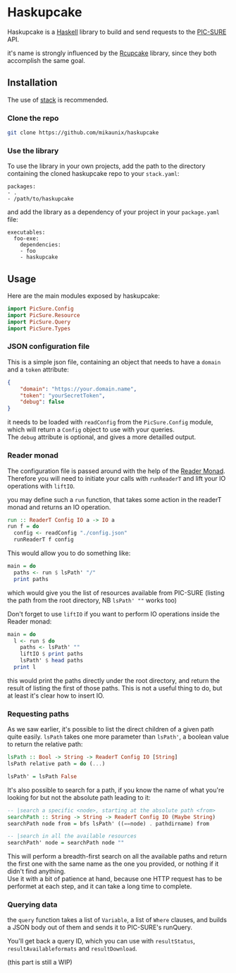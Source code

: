 # Haskupcake

Haskupcake is a [Haskell](https://www.haskell.org/) library to build and send requests to the [PIC-SURE](http://bd2k-picsure.hms.harvard.edu/) API.

it's name is strongly influenced by the [Rcupcake](https://github.com/hms-dbmi/Rcupcake) library, since they both accomplish the same goal.

## Installation

The use of [stack](https://docs.haskellstack.org/en/stable/install_and_upgrade/) is recommended.

### Clone the repo

```sh
git clone https://github.com/mikaunix/haskupcake
```

### Use the library

To use the library in your own projects, add the path to the directory containing the cloned haskupcake repo to your `stack.yaml`:

```
packages:
- .
- /path/to/haskupcake
```

and add the library as a dependency of your project in your `package.yaml` file:

```
executables:
  foo-exe:
    dependencies:
    - foo
    - haskupcake
```

## Usage

Here are the main modules exposed by haskupcake:

```haskell
import PicSure.Config
import PicSure.Resource
import PicSure.Query
import PicSure.Types
```

### JSON configuration file

This is a simple json file, containing an object that needs to have a `domain` and a `token` attribute:

```json
{
	"domain": "https://your.domain.name",
	"token": "yourSecretToken",
	"debug": false
}
```

it needs to be loaded with `readConfig` from the `PicSure.Config` module, which will return a `Config` object to use with your queries.  
The `debug` attribute is optional, and gives a more detailled output.

### Reader monad

The configuration file is passed around with the help of the [Reader Monad](https://wiki.haskell.org/All_About_Monads#The_Reader_monad).
Therefore you will need to initiate your calls with `runReaderT` and lift your IO operations with `liftIO`.

you may define such a `run` function, that takes some action in the readerT monad and returns an IO operation.

```haskell
run :: ReaderT Config IO a -> IO a
run f = do
  config <- readConfig "./config.json"
  runReaderT f config
```

This would allow you to do something like:

```haskell
main = do
  paths <- run $ lsPath' "/"
  print paths
```

which would give you the list of resources available from PIC-SURE (listing the path from the root directory, NB `lsPath' ""` works too)

Don't forget to use `liftIO` if you want to perform IO operations inside the Reader monad:

```haskell
main = do
  l <- run $ do
    paths <- lsPath' ""
    liftIO $ print paths
    lsPath' $ head paths
  print l
```

this would print the paths directly under the root directory, and return the result of listing the first of those paths. This is not a useful thing to do, but at least it's clear how to insert IO.

### Requesting paths

As we saw earlier, it's possible to list the direct children of a given path quite easily. `lsPath` takes one more parameter than `lsPath'`, a boolean value to return the relative path:

```haskell
lsPath :: Bool -> String -> ReaderT Config IO [String]
lsPath relative path = do (...)

lsPath' = lsPath False
```

It's also possible to search for a path, if you know the name of what you're looking for but not the absolute path leading to it:

```haskell
-- |search a specific <node>, starting at the absolute path <from>
searchPath :: String -> String -> ReaderT Config IO (Maybe String)
searchPath node from = bfs lsPath' ((==node) . pathdirname) from

-- |search in all the available resources
searchPath' node = searchPath node ""

```

This will perform a breadth-first search on all the available paths and return the first one with the same name as the one you provided, or nothing if it didn't find anything.  
Use it with a bit of patience at hand, because one HTTP request has to be performet at each step, and it can take a long time to complete.

### Querying data

the `query` function takes a list of `Variable`, a list of `Where` clauses, and builds a JSON body out of them and sends it to PIC-SURE's runQuery.

You'll get back a query ID, which you can use with `resultStatus`, `resultAvailableformats` and `resultDownload`.

(this part is still a WIP)
